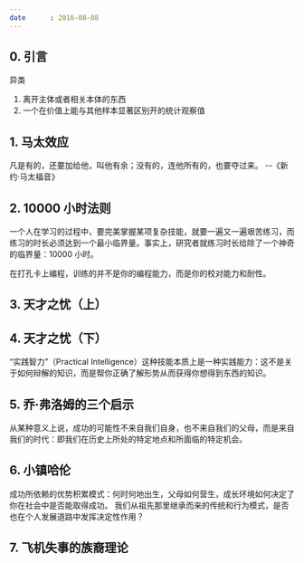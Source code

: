 ```yaml
---
date      : 2016-08-08
---
```



## 0. 引言
异类
  1. 离开主体或者相关本体的东西
  2. 一个在价值上能与其他样本显著区别开的统计观察值


## 1. 马太效应
凡是有的，还要加给他，叫他有余；没有的，连他所有的，也要夺过来。
    --《新约·马太福音》


## 2. 10000 小时法则
一个人在学习的过程中，要完美掌握某项复杂技能，就要一遍又一遍艰苦练习，而练习的时长必须达到一个最小临界量。事实上，研究者就练习时长给除了一个神奇的临界量：10000 小时。

在打孔卡上编程，训练的并不是你的编程能力，而是你的校对能力和耐性。


## 3. 天才之忧（上）


## 4. 天才之忧（下）
“实践智力”（Practical Intelligence）这种技能本质上是一种实践能力：这不是关于如何辩解的知识，而是帮你正确了解形势从而获得你想得到东西的知识。


## 5. 乔·弗洛姆的三个启示
从某种意义上说，成功的可能性不来自我们自身，也不来自我们的父母，而是来自我们的时代：即我们在历史上所处的特定地点和所面临的特定机会。


## 6. 小镇哈伦
成功所依赖的优势积累模式：何时何地出生，父母如何营生，成长环境如何决定了你在社会中是否能取得成功。
我们从祖先那里继承而来的传统和行为模式，是否也在个人发展道路中发挥决定性作用？


## 7. 飞机失事的族裔理论

